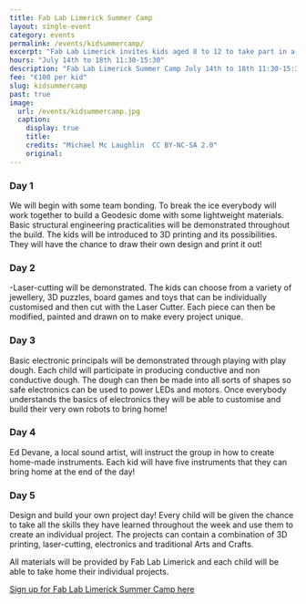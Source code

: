 ```yaml
---
title: Fab Lab Limerick Summer Camp
layout: single-event
category: events
permalink: /events/kidsummercamp/
excerpt: "Fab Lab Limerick invites kids aged 8 to 12 to take part in a week long summer camp. Boys and girls will explore their imagination and creativity using digital technologies!"
hours: "July 14th to 18th 11:30-15:30"
description: "Fab Lab Limerick Summer Camp July 14th to 18th 11:30-15:30"
fee: "€100 per kid"
slug: kidsummercamp
past: true
image:
  url: /events/kidsummercamp.jpg
  caption:
    display: true
    title: 
    credits: "Michael Mc Laughlin  CC BY-NC-SA 2.0"
    original: 
---
```


### Day 1 
We will begin with some team bonding. To break the ice everybody will work together to build a Geodesic dome with some lightweight materials. Basic structural engineering practicalities will be demonstrated throughout the build. 
The kids will be introduced to 3D printing and its possibilities. They will have the chance to draw their own design and print it out!

### Day 2 
-Laser-cutting will be demonstrated. The kids can choose from a variety of jewellery, 3D puzzles, board games and toys that can be individually customised and then cut with the Laser Cutter. Each piece can then be modified, painted and drawn on to make every project unique.

### Day 3
Basic electronic principals will be demonstrated through playing with play dough. Each child will participate in producing conductive and non conductive dough. The dough can then be made into all sorts of shapes so safe electronics can be used to power LEDs and motors.
Once everybody understands the basics of electronics they will be able to customise and build their very own robots to bring home!

### Day 4
Ed Devane, a local sound artist, will instruct the group in how to create home-made instruments. Each kid will have five instruments that they can bring home at the end of the day! 

### Day 5
Design and build your own project day! Every child will be given the chance to take all the skills they have learned throughout the week and use them to create an individual project. The projects can contain a combination of 3D printing, laser-cutting, electronics and traditional Arts and Crafts.

All materials will be provided by Fab Lab Limerick and each child will be able to take home their individual projects.

[Sign up for Fab Lab Limerick Summer Camp here](http://fablablimerick.ticketleap.com/fab-lab-limerick-summer-camp/)

